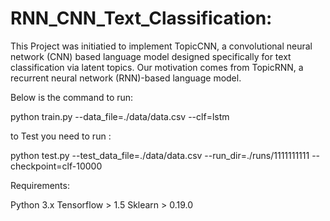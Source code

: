 # RNN_CNN_Text_Classification: 

This Project was initiatied to implement TopicCNN, a convolutional neural network (CNN) based language model designed specifically for text classification via latent topics. 
Our motivation comes from TopicRNN, a recurrent neural network (RNN)-based language model. 

Below is the command to run: 

python train.py --data_file=./data/data.csv --clf=lstm

to Test you need to run :

python test.py --test_data_file=./data/data.csv --run_dir=./runs/1111111111 --checkpoint=clf-10000


Requirements: 

Python 3.x
Tensorflow > 1.5
Sklearn > 0.19.0
